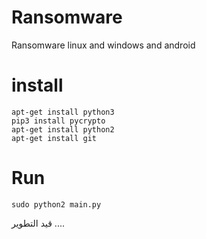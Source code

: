 # Ransomware
Ransomware linux and windows and android

# install
```
apt-get install python3
pip3 install pycrypto
apt-get install python2
apt-get install git
```
# Run
```
sudo python2 main.py
```
قيد التطوير ....

